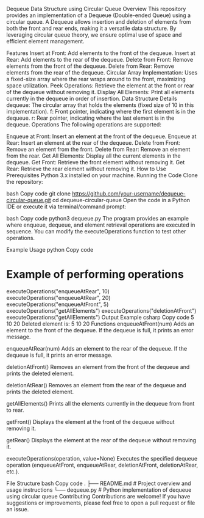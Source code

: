 Dequeue Data Structure using Circular Queue
Overview
This repository provides an implementation of a Dequeue (Double-ended Queue) using a circular queue. A Dequeue allows insertion and deletion of elements from both the front and rear ends, making it a versatile data structure. By leveraging circular queue theory, we ensure optimal use of space and efficient element management.

Features
Insert at Front: Add elements to the front of the dequeue.
Insert at Rear: Add elements to the rear of the dequeue.
Delete from Front: Remove elements from the front of the dequeue.
Delete from Rear: Remove elements from the rear of the dequeue.
Circular Array Implementation: Uses a fixed-size array where the rear wraps around to the front, maximizing space utilization.
Peek Operations: Retrieve the element at the front or rear of the dequeue without removing it.
Display All Elements: Print all elements currently in the dequeue in order of insertion.
Data Structure Details
dequeue: The circular array that holds the elements (fixed size of 10 in this implementation).
f: Front pointer, indicating where the first element is in the dequeue.
r: Rear pointer, indicating where the last element is in the dequeue.
Operations
The following operations are supported:

Enqueue at Front: Insert an element at the front of the dequeue.
Enqueue at Rear: Insert an element at the rear of the dequeue.
Delete from Front: Remove an element from the front.
Delete from Rear: Remove an element from the rear.
Get All Elements: Display all the current elements in the dequeue.
Get Front: Retrieve the front element without removing it.
Get Rear: Retrieve the rear element without removing it.
How to Use
Prerequisites
Python 3.x installed on your machine.
Running the Code
Clone the repository:

bash
Copy code
git clone https://github.com/your-username/dequeue-circular-queue.git
cd dequeue-circular-queue
Open the code in a Python IDE or execute it via terminal/command prompt:

bash
Copy code
python3 dequeue.py
The program provides an example where enqueue, dequeue, and element retrieval operations are executed in sequence. You can modify the executeOperations function to test other operations.

Example Usage
python
Copy code
# Example of performing operations
executeOperations("enqueueAtRear", 10)
executeOperations("enqueueAtRear", 20)
executeOperations("enqueueAtFront", 5)
executeOperations("getAllElements")
executeOperations("deletionAtFront")
executeOperations("getAllElements")
Output Example
csharp
Copy code
5 10 20
Deleted element is: 5
10 20
Functions
enqueueAtFront(num)
Adds an element to the front of the dequeue. If the dequeue is full, it prints an error message.

enqueueAtRear(num)
Adds an element to the rear of the dequeue. If the dequeue is full, it prints an error message.

deletionAtFront()
Removes an element from the front of the dequeue and prints the deleted element.

deletionAtRear()
Removes an element from the rear of the dequeue and prints the deleted element.

getAllElements()
Prints all the elements currently in the dequeue from front to rear.

getFront()
Displays the element at the front of the dequeue without removing it.

getRear()
Displays the element at the rear of the dequeue without removing it.

executeOperations(operation, value=None)
Executes the specified dequeue operation (enqueueAtFront, enqueueAtRear, deletionAtFront, deletionAtRear, etc.).

File Structure
bash
Copy code
.
├── README.md            # Project overview and usage instructions
└── dequeue.py           # Python implementation of dequeue using circular queue
Contributing
Contributions are welcome! If you have suggestions or improvements, please feel free to open a pull request or file an issue.

